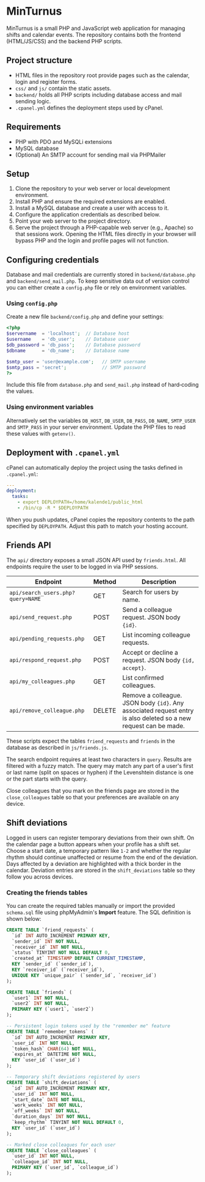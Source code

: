 # MinTurnus

MinTurnus is a small PHP and JavaScript web application for managing shifts and calendar events. The repository contains both the frontend (HTML/JS/CSS) and the backend PHP scripts.

## Project structure

- HTML files in the repository root provide pages such as the calendar, login and register forms.
- `css/` and `js/` contain the static assets.
- `backend/` holds all PHP scripts including database access and mail sending logic.
- `.cpanel.yml` defines the deployment steps used by cPanel.

## Requirements

- PHP with PDO and MySQLi extensions
- MySQL database
- (Optional) An SMTP account for sending mail via PHPMailer

## Setup

1. Clone the repository to your web server or local development environment.
2. Install PHP and ensure the required extensions are enabled.
3. Install a MySQL database and create a user with access to it.
4. Configure the application credentials as described below.
5. Point your web server to the project directory.
6. Serve the project through a PHP-capable web server (e.g., Apache) so that sessions work. Opening the HTML files directly in your browser will bypass PHP and the login and profile pages will not function.

## Configuring credentials

Database and mail credentials are currently stored in `backend/database.php` and `backend/send_mail.php`. To keep sensitive data out of version control you can either create a `config.php` file or rely on environment variables.

### Using `config.php`

Create a new file `backend/config.php` and define your settings:

```php
<?php
$servername  = 'localhost';  // Database host
$username    = 'db_user';    // Database user
$db_password = 'db_pass';    // Database password
$dbname      = 'db_name';    // Database name

$smtp_user = 'user@example.com';   // SMTP username
$smtp_pass = 'secret';             // SMTP password
?>
```

Include this file from `database.php` and `send_mail.php` instead of hard‑coding the values.

### Using environment variables

Alternatively set the variables `DB_HOST`, `DB_USER`, `DB_PASS`, `DB_NAME`, `SMTP_USER` and `SMTP_PASS` in your server environment. Update the PHP files to read these values with `getenv()`.

## Deployment with `.cpanel.yml`

cPanel can automatically deploy the project using the tasks defined in `.cpanel.yml`:

```yaml
---
deployment:
  tasks:
    - export DEPLOYPATH=/home/kalende1/public_html
    - /bin/cp -R * $DEPLOYPATH
```

When you push updates, cPanel copies the repository contents to the path specified by `DEPLOYPATH`. Adjust this path to match your hosting account.


## Friends API

The `api/` directory exposes a small JSON API used by `friends.html`.
All endpoints require the user to be logged in via PHP sessions.

| Endpoint | Method | Description |
|----------|--------|-------------|
| `api/search_users.php?query=NAME` | GET | Search for users by name. |
| `api/send_request.php` | POST | Send a colleague request. JSON body `{id}`. |
| `api/pending_requests.php` | GET | List incoming colleague requests. |
| `api/respond_request.php` | POST | Accept or decline a request. JSON body `{id, accept}`. |
| `api/my_colleagues.php` | GET | List confirmed colleagues. |
| `api/remove_colleague.php` | DELETE | Remove a colleague. JSON body `{id}`. Any associated request entry is also deleted so a new request can be made. |

These scripts expect the tables `friend_requests` and `friends` in the database
as described in `js/friends.js`.

The search endpoint requires at least two characters in `query`.
Results are filtered with a fuzzy match. The query may match any part
of a user's first or last name (split on spaces or hyphen) if the
Levenshtein distance is one or the part starts with the query.

Close colleagues that you mark on the friends page are stored in the
`close_colleagues` table so that your preferences are available on any
device.

## Shift deviations

Logged in users can register temporary deviations from their own shift.
On the calendar page a button appears when your profile has a shift set.
Choose a start date, a temporary pattern like `1-2` and whether the
regular rhythm should continue unaffected or resume from the end of the
deviation. Days affected by a deviation are highlighted with a thick
border in the calendar. Deviation entries are stored in the
`shift_deviations` table so they follow you across devices.

### Creating the friends tables

You can create the required tables manually or import the provided
`schema.sql` file using phpMyAdmin's **Import** feature. The SQL definition is
shown below:

```sql
CREATE TABLE `friend_requests` (
  `id` INT AUTO_INCREMENT PRIMARY KEY,
  `sender_id` INT NOT NULL,
  `receiver_id` INT NOT NULL,
  `status` TINYINT NOT NULL DEFAULT 0,
  `created_at` TIMESTAMP DEFAULT CURRENT_TIMESTAMP,
  KEY `sender_id` (`sender_id`),
  KEY `receiver_id` (`receiver_id`),
  UNIQUE KEY `unique_pair` (`sender_id`, `receiver_id`)
);

CREATE TABLE `friends` (
  `user1` INT NOT NULL,
  `user2` INT NOT NULL,
  PRIMARY KEY (`user1`, `user2`)
);

-- Persistent login tokens used by the "remember me" feature
CREATE TABLE `remember_tokens` (
  `id` INT AUTO_INCREMENT PRIMARY KEY,
  `user_id` INT NOT NULL,
  `token_hash` CHAR(64) NOT NULL,
  `expires_at` DATETIME NOT NULL,
  KEY `user_id` (`user_id`)
);

-- Temporary shift deviations registered by users
CREATE TABLE `shift_deviations` (
  `id` INT AUTO_INCREMENT PRIMARY KEY,
  `user_id` INT NOT NULL,
  `start_date` DATE NOT NULL,
  `work_weeks` INT NOT NULL,
  `off_weeks` INT NOT NULL,
  `duration_days` INT NOT NULL,
  `keep_rhythm` TINYINT NOT NULL DEFAULT 0,
  KEY `user_id` (`user_id`)
);

-- Marked close colleagues for each user
CREATE TABLE `close_colleagues` (
  `user_id` INT NOT NULL,
  `colleague_id` INT NOT NULL,
  PRIMARY KEY (`user_id`, `colleague_id`)
);
```
